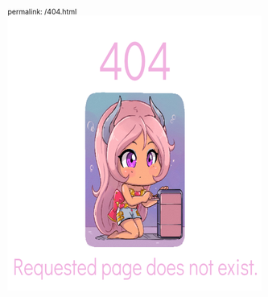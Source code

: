 permalink: /404.html
<img src="moose404.png" alt="404 error. Page not found" width="741" height="546" />
